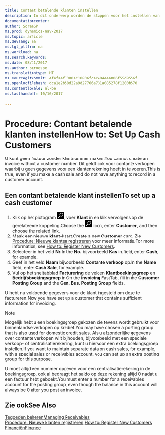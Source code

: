 ```yaml
---
title: Contant betalende klanten instellen
description: In dit onderwerp worden de stappen voor het instellen van klanten die contant betalen beschreven.
documentationcenter: 
author: SorenGP
ms.prod: dynamics-nav-2017
ms.topic: article
ms.devlang: na
ms.tgt_pltfrm: na
ms.workload: na
ms.search.keywords: 
ms.date: 08/11/2017
ms.author: sgroespe
ms.translationtype: HT
ms.sourcegitcommit: 4fefaef7380ac10836fcac404eea006f55d8556f
ms.openlocfilehash: dca1e2b58d22a9d27766a731a085278f1200b570
ms.contentlocale: nl-be
ms.lasthandoff: 10/16/2017

---
```

# <a name="how-to-set-up-cash-customers"></a><span data-ttu-id="88b65-103">Procedure: Contant betalende klanten instellen</span><span class="sxs-lookup"><span data-stu-id="88b65-103">How to: Set Up Cash Customers</span></span>
<span data-ttu-id="88b65-104">U kunt geen factuur zonder klantnummer maken.</span><span class="sxs-lookup"><span data-stu-id="88b65-104">You cannot create an invoice without a customer number.</span></span> <span data-ttu-id="88b65-105">Dit geldt ook voor contante verkopen waarbij u geen gegevens voor een klantenrekening hoeft in te voeren.</span><span class="sxs-lookup"><span data-stu-id="88b65-105">This is true, even if you make a cash sale and do not have anything to record in a customer account.</span></span>  

## <a name="to-set-up-a-cash-customer"></a><span data-ttu-id="88b65-106">Een contant betalende klant instellen</span><span class="sxs-lookup"><span data-stu-id="88b65-106">To set up a cash customer</span></span>  
1.  <span data-ttu-id="88b65-107">Klik op het pictogram ![Zoeken naar pagina of rapport](media/ui-search/search_small.png "Pictogram Zoeken naar pagina of rapport"), voer **Klant** in en klik vervolgens op de gerelateerde koppeling.</span><span class="sxs-lookup"><span data-stu-id="88b65-107">Choose the ![Search for Page or Report](media/ui-search/search_small.png "Search for Page or Report icon") icon, enter **Customer**, and then choose the related link.</span></span>  
2.  <span data-ttu-id="88b65-108">Maak een nieuwe **klant**-kaart.</span><span class="sxs-lookup"><span data-stu-id="88b65-108">Create a new **Customer** card.</span></span> <span data-ttu-id="88b65-109">Zie [Procedure: Nieuwe klanten registreren](sales-how-register-new-customers.md) voor meer informatie.</span><span class="sxs-lookup"><span data-stu-id="88b65-109">For more information, see [How to: Register New Customers](sales-how-register-new-customers.md).</span></span>
3.  <span data-ttu-id="88b65-110">Selecteer in het veld **Nr.**</span><span class="sxs-lookup"><span data-stu-id="88b65-110">In the **No.**</span></span> <span data-ttu-id="88b65-111">bijvoorbeeld **Kas** in.</span><span class="sxs-lookup"><span data-stu-id="88b65-111">field, enter **Cash**, for example.</span></span>  
4.  <span data-ttu-id="88b65-112">Geef in het veld **Naam** bijvoorbeeld **Contante verkoop** op.</span><span class="sxs-lookup"><span data-stu-id="88b65-112">In the **Name** field, enter **Cash Sale**, for example.</span></span>  
5.  <span data-ttu-id="88b65-113">Vul op het sneltabblad **Facturering** de velden **Klantboekingsgroep** en **Bedrijfsboekingsgroep** in.</span><span class="sxs-lookup"><span data-stu-id="88b65-113">On the **Invoicing** FastTab, fill in the **Customer Posting Group** and the **Gen. Bus. Posting Group** fields.</span></span>  

 <span data-ttu-id="88b65-114">U hebt nu voldoende gegevens voor de klant ingesteld om deze te factureren.</span><span class="sxs-lookup"><span data-stu-id="88b65-114">Now you have set up a customer that contains sufficient information for invoicing.</span></span>  

> [!NOTE]  
>  <span data-ttu-id="88b65-115">Mogelijk hebt u een boekingsgroep gekozen die tevens wordt gebruikt voor binnenlandse verkopen op krediet.</span><span class="sxs-lookup"><span data-stu-id="88b65-115">You may have chosen a posting group that is also used for domestic credit sales.</span></span> <span data-ttu-id="88b65-116">Als u afzonderlijke gegevens over contante verkopen wilt bijhouden, bijvoorbeeld met een speciale verkoop- of centralisatierekening, kunt u hiervoor een extra boekingsgroep instellen.</span><span class="sxs-lookup"><span data-stu-id="88b65-116">If you want to maintain separate data on cash sales, for example, with a special sales or receivables account, you can set up an extra posting group for this purpose.</span></span>  
>   
>  <span data-ttu-id="88b65-117">U moet altijd een nummer opgeven voor een centralisatierekening in de boekingsgroep, ook al bedraagt het saldo op deze rekening altijd 0 nadat u een factuur hebt geboekt.</span><span class="sxs-lookup"><span data-stu-id="88b65-117">You must enter a number for a receivables account for the posting group, even though the balance in this account will always be 0 after you post an invoice.</span></span>  

## <a name="see-also"></a><span data-ttu-id="88b65-118">Zie ook</span><span class="sxs-lookup"><span data-stu-id="88b65-118">See Also</span></span>
[<span data-ttu-id="88b65-119">Tegoeden beheren</span><span class="sxs-lookup"><span data-stu-id="88b65-119">Managing Receivables</span></span>](receivables-manage-receivables.md)  
<span data-ttu-id="88b65-120">[Procedure: Nieuwe klanten registreren](sales-how-register-new-customers.md)  </span><span class="sxs-lookup"><span data-stu-id="88b65-120">[How to: Register New Customers](sales-how-register-new-customers.md)  </span></span>  
[<span data-ttu-id="88b65-121">Financiën</span><span class="sxs-lookup"><span data-stu-id="88b65-121">Finance</span></span>](finance.md)  


